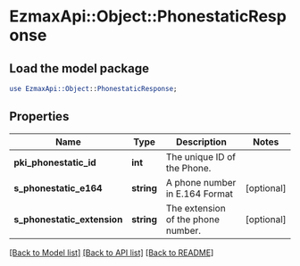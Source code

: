 # EzmaxApi::Object::PhonestaticResponse

## Load the model package
```perl
use EzmaxApi::Object::PhonestaticResponse;
```

## Properties
Name | Type | Description | Notes
------------ | ------------- | ------------- | -------------
**pki_phonestatic_id** | **int** | The unique ID of the Phone. | 
**s_phonestatic_e164** | **string** | A phone number in E.164 Format | [optional] 
**s_phonestatic_extension** | **string** | The extension of the phone number. | [optional] 

[[Back to Model list]](../README.md#documentation-for-models) [[Back to API list]](../README.md#documentation-for-api-endpoints) [[Back to README]](../README.md)


